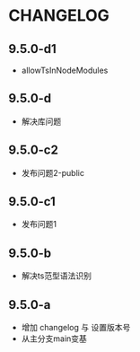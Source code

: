 # CHANGELOG 


## 9.5.0-d1

- allowTsInNodeModules

## 9.5.0-d

- 解决库问题

## 9.5.0-c2

- 发布问题2-public

## 9.5.0-c1

- 发布问题1

## 9.5.0-b

- 解决ts范型语法识别

## 9.5.0-a

- 增加 changelog 与 设置版本号
- 从主分支main变基




